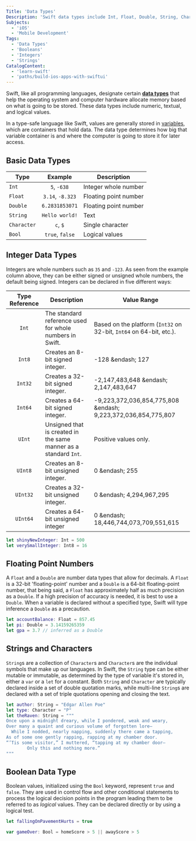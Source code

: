 ```yaml
---
Title: 'Data Types'
Description: 'Swift data types include Int, Float, Double, String, Character, and Bool. It is a type-safe language where variables hold values of a known data type.'
Subjects:
  - 'iOS'
  - 'Mobile Development'
Tags:
  - 'Data Types'
  - 'Booleans'
  - 'Integers'
  - 'Strings'
CatalogContent:
  - 'learn-swift'
  - 'paths/build-ios-apps-with-swiftui'
---
```


Swift, like all programming languages, designate certain [**data types**](https://www.codecademy.com/resources/docs/general/data-types) that help the operating system and computer hardware allocate memory based on what is going to be stored. These data types include numeric, textual, and logical values.

In a type-safe language like Swift, values are generally stored in [variables](https://www.codecademy.com/resources/docs/swift/variables), which are containers that hold data. The data type determines how big that variable container is and where the computer is going to store it for later access.

## Basic Data Types

| Type        |     Example      | Description           |
| ----------- | :--------------: | --------------------- |
| `Int`       |   `5`, `-638`    | Integer whole number  |
| `Float`     | `3.14`, `-8.323` | Floating point number |
| `Double`    |  `6.2831853071`  | Floating point number |
| `String`    |  `Hello world!`  | Text                  |
| `Character` |     `c`, `$`     | Single character      |
| `Bool`      | `true`, `false`  | Logical values        |

## Integer Data Types

Integers are whole numbers such as `35` and `-123`. As seen from the example column above, they can be either signed or unsigned whole numbers, the default being signed. Integers can be declared in five different ways:

| Type Reference | Description                                                      | Value Range                                                         |
| :------------: | ---------------------------------------------------------------- | ------------------------------------------------------------------- |
|     `Int`      | The standard reference used for whole numbers in Swift.          | Based on the platform (`Int32` on 32-bit, `Int64` on 64-bit, etc.). |
|     `Int8`     | Creates an 8-bit signed integer.                                 | -128 &endash; 127                                                   |
|    `Int32`     | Creates a 32-bit signed integer.                                 | -2,147,483,648 &endash; 2,147,483,647                               |
|    `Int64`     | Creates a 64-bit signed integer.                                 | -9,223,372,036,854,775,808 &endash; 9,223,372,036,854,775,807       |
|     `UInt`     | Unsigned that is created in the same manner as a standard `Int`. | Positive values only.                                               |
|    `UInt8`     | Creates an 8-bit unsigned integer.                               | 0 &endash; 255                                                      |
|    `UInt32`    | Creates a 32-bit unsigned integer.                               | 0 &endash; 4,294,967,295                                            |
|    `UInt64`    | Creates a 64-bit unsigned integer                                | 0 &endash; 18,446,744,073,709,551,615                               |

```swift
let shinyNewInteger: Int = 500
let verySmallInteger: Int8 = 16
```

## Floating Point Numbers

A `Float` and a `Double` are number data types that allow for decimals. A `Float` is a 32-bit 'floating-point' number and a `Double` is a 64-bit floating-point number, that being said, a `Float` has approximately half as much precision as a `Double`. If a high precision of accuracy is needed, it is best to use a `Double`. When a variable is declared without a specified type, Swift will type inference a `Double` as a precaution.

```swift
let accountBalance: Float = 857.45
let pi: Double = 3.14159265359
let gpa = 3.7 // inferred as a Double
```

## Strings and Characters

`String`s are a collection of `Character`s and `Character`s are the individual symbols that make up our languages. In Swift, the `String` type can be either mutable or immutable, as determined by the type of variable it's stored in, either a `var` or a `let` for a constant. Both `String` and `Character` are typically declared inside a set of double quotation marks, while multi-line `String`s are declared with a set of triple quotations opening and closing the text.

```swift
let author: String = "Edgar Allen Poe"
let type: Character = "P"
let theRaven: String = """
Once upon a midnight dreary, while I pondered, weak and weary,
Over many a quaint and curious volume of forgotten lore—
  While I nodded, nearly napping, suddenly there came a tapping,
As of some one gently rapping, rapping at my chamber door.
“’Tis some visitor,” I muttered, “tapping at my chamber door—
        Only this and nothing more.”
"""
```

## Boolean Data Type

Boolean values, initialized using the `Bool` keyword, represent `true` and `false`. They are used in control flow and other conditional statements to process the logical decision points in the program leading them to be referred to as _logical_ values. They can be declared directly or by using a logical test.

```swift
let fallingOnPavementHurts = true

var gameOver: Bool = homeScore > 5 || awayScore > 5
```

